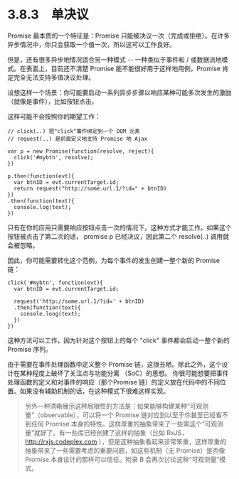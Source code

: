 # 3.8.3　单决议

Promise 最本质的一个特征是：Promise 只能被决议一次（完成或拒绝）。在许多异步情况中，你只会获取一个值一次，所以这可以工作良好。

但是，还有很多异步地情况适合另一种模式 -- 一种类似于事件和 / 或数据流地模式。在表面上，目前还不清楚 Promise 能不能很好用于这样地用例，Promise 肯定完全无法支持多值决议处理。

设想这样一个场景：你可能要启动一系列异步步骤以响应某种可能多次发生的激励（就像是事件），比如按钮点击。

这样可能不会按照你的期望工作：
```
// click(..) 把"click"事件绑定到一个 DOM 元素
// request(..) 是前面定义地支持 Promise 地 Ajax

var p = new Promise(function(resolve, reject){
  click('#mybtn', resolve);
})

p.then(function(evt){
  var btnID = evt.currentTarget.id;
  return request("http://some.url.1/?id=" + btnID)
})
.then(function(text){
  console.log(text);
})
```
只有在你的应用只需要响应按钮点击一次的情况下，这种方式才能工作。如果这个按钮被点击了第二次的话，
promise p 已经决议，因此第二个 resolve(..) 调用就会被忽略。

因此，你可能需要转化这个范例，为每个事件的发生创建一整个新的 Promise 链：
```
click('#mybtn', function(evt){
  var btnID = evt.currentTarget.id;

  request('http://some.url.1/?id=' + btnID)
  .then(function(text){
    console.loog(text);
  })
})
```
这种方法可以工作，因为针对这个按钮上的每个 "click" 事件都会启动一整个新的 Promise 序列。

由于需要在事件处理函数中定义整个 Promise 链，这很丑陋。除此之外，这个设计在某种程度上破坏了关注点与功能分离 （SoC）的思想。
你很可能想要把事件处理函数的定义和对事件的响应（那个Promise 链）的定义放在代码中的不同位置。如果没有辅助机制的话，在这种模式下很难这样实现。

>另外一种清晰展示这种局限性的方法是：如果能够构建某种“可观测量”（observable），可以将一个 Promise 链对应到以至于你甚至已经看不到任何 Promise 本身的特性。这样厚重的抽象带来了一些需这个“可观测量”就好了。有一些库已经创建了这样的抽象（比如 RxJS，http://rxjs.codeplex.com ），但是这种抽象看起来非常笨重，这样厚重的抽象带来了一些需要考虑的重要问题，如这些机制（无 Promise）是否像 Promise 本身设计的那样可以信任。附录 B 会再次讨论这种“可观测量”模式。

